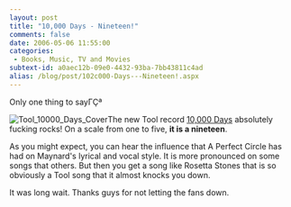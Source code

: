 ```yaml
---
layout: post
title: "10,000 Days - Nineteen!"
comments: false
date: 2006-05-06 11:55:00
categories:
 - Books, Music, TV and Movies
subtext-id: a0aec12b-09e0-4432-93ba-7bb43811c4ad
alias: /blog/post/102c000-Days---Nineteen!.aspx
---
```



Only one thing to sayΓÇª

![Tool_10000_Days_Cover](http://www.peterprovost.org/Files/Tool_10000_Days_Cover.jpg)The new Tool record [10,000 Days](http://www.amazon.com/exec/obidos/redirect?link_code=as2&path=ASIN/B000EULJLU&tag=peterprovosto-20&camp=1789&creative=9325) absolutely fucking rocks! On a scale from one to five, **it is a nineteen**.

As you might expect, you can hear the influence that A Perfect Circle has had on Maynard's lyrical and vocal style. It is more pronounced on some songs that others. But then you get a song like Rosetta Stones that is so obviously a Tool song that it almost knocks you down.

It was long wait. Thanks guys for not letting the fans down.
